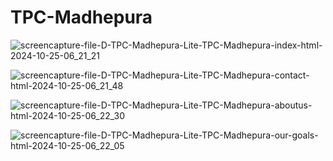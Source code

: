 # TPC-Madhepura

![screencapture-file-D-TPC-Madhepura-Lite-TPC-Madhepura-index-html-2024-10-25-06_21_21](https://github.com/user-attachments/assets/907699a5-679e-4198-9124-6c1d52efe978)

![screencapture-file-D-TPC-Madhepura-Lite-TPC-Madhepura-contact-html-2024-10-25-06_21_48](https://github.com/user-attachments/assets/df4d8bc3-1127-4285-a1d1-6ce16aa18d60)

![screencapture-file-D-TPC-Madhepura-Lite-TPC-Madhepura-aboutus-html-2024-10-25-06_22_30](https://github.com/user-attachments/assets/cffc1ae9-7bf0-4120-9b82-7444500f0ff2)

![screencapture-file-D-TPC-Madhepura-Lite-TPC-Madhepura-our-goals-html-2024-10-25-06_22_05](https://github.com/user-attachments/assets/d673cda5-8c7c-498c-ad58-2a6d85a7cdd9)


